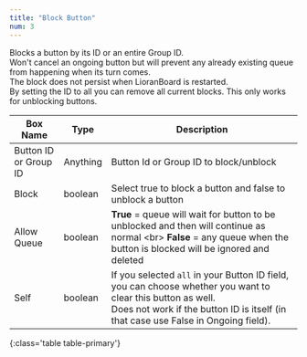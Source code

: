 ```yaml
---
title: "Block Button"
num: 3
---
```


Blocks a button by its ID or an entire Group ID.\
Won't cancel an ongoing button but will prevent any already existing queue from happening when its turn comes.\
The block does not persist when LioranBoard is restarted.\
By setting the ID to all you can remove all current blocks. This only works for unblocking buttons.


| Box Name | Type | Description | 
|-------|--------|--------
|Button ID or Group ID|	Anything|	Button Id or Group ID to block/unblock
|Block|	boolean	|Select true to block a button and false to unblock a button
|Allow Queue|	boolean	|**True** = queue will wait for button to be unblocked and then will continue as normal <br\> **False** =  any queue when the button is blocked will be ignored and deleted 
|Self	|boolean|	If you selected `all` in your Button ID field, you can choose whether you want to clear this button as well. <br/>Does not work if the button ID is itself (in that case use False in Ongoing field).
{:class='table table-primary'}









